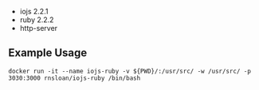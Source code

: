 
- iojs 2.2.1
- ruby 2.2.2
- http-server


## Example Usage

```
docker run -it --name iojs-ruby -v ${PWD}/:/usr/src/ -w /usr/src/ -p 3030:3000 rnsloan/iojs-ruby /bin/bash
```
